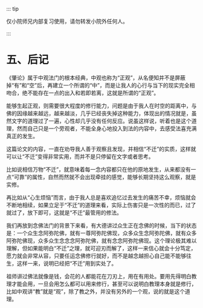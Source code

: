 ::: tip

仅小院师兄内部复习使用，请勿转发小院外任何人。

:::

# 五、后记

​          《肇论》属于中观法门的根本经典，中观也称为“正观”，从名便知并不是屏蔽掉“有”和“空”后，再建立一个所谓的“中”，而是让我人的心行与当下的现实完全相吻合，绝不能存在一点的出入和若即若离，这就是所谓的“正观”。

​         能够生起正观，则需要很大程度的修行能力，问题是由于我人在时空的距离中，与佛的因缘越来越远，越来越淡，几乎已经丧失掉这种能力，体现出的情况就是，虽然文字的道理过了一遍，心性却几乎没有任何反应。说虽这样说，听着也是这个道理，然而自己只是一个旁观者，不能全身心地投入到法的内容中，去感受法喜充满真正的发生。

​         这篇论文的内容，一直在劝导我人善于观察且发现，并相信“不迁”的实质，这样就可以让“不迁”变得非常实用，而并不是只停留在文字或者思考。

​         比如说相信万物“不迁”，就意味着每一念内容都只在他的原地发生，从来都没有一点“可靠”的属性，自然而然就不会出现牵挂的感觉，能够长期坚持这么观察，就是实修。

​         再比如从“心生烦恼”而言，由于我人总是喜欢追忆过去发生的痛苦不幸，烦恼就会不断地相续，如果立足于“不迁”的道理来看，实际上伤害只是一次性的而已，过了就过了，放下即可，这就是“不迁”最管用的修法。         

​         我们再放到念佛法门的背景下来看，有大德讲过众生正在念佛的时候，当下的状态是：一个众生念阿弥陀佛，就有一尊阿弥陀佛现，众多众生念阿弥陀佛，就有众多阿弥陀佛现，众多众生念念念阿弥陀佛，就有念念阿弥陀佛现。这个理论极其难以理解，但如果能明白“不迁”之理，就可迎刃而解了，这样一来信心就会十分笃定，愿力就会非常从容，只要任运念佛修行就好，而不是越念越担心自己能不能够往生，这样一来，说明已经把“不迁”用到实处了。

​         祖师讲过佛法就像是钱，会花的人都能花在刀刃上，用在有用处。要用先得明白教理才能会用，一旦会用怎么都可以用来修行，甚至可以说明白教理本身就是修行，比如中观讲“教”就是“观”，除了教之外，并没有另外的一个观，说的就是这个道理。